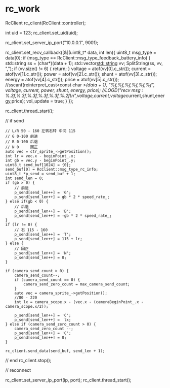 # rc_work

RcClient rc_client(RcClient::controller);

int uid = 123;
rc_client.set_uid(uid);

rc_client.set_server_ip_port("10.0.0.1", 9001);

rc_client.set_recv_callback([&](uint8_t* data, int len){
        uint8_t msg_type = data[0];
        if (msg_type == RcClient::msg_type_feedback_battery_info) {
            std::string ss = (char*)(data + 1);
            std::vector<std::string> vv;
            SplitString(ss, vv, ",");
            if (vv.size() != 6) {
                return;
            }
            voltage = atof(vv[0].c_str());
            current = atof(vv[1].c_str());
            power = atof(vv[2].c_str());
            shunt = atof(vv[3].c_str());
            energy = atof(vv[4].c_str());
            price = atof(vv[5].c_str());
            //sscanf(reinterpret_cast<const char *>(data + 1), "%f,%f,%f,%f,%f,%f", voltage, current, power, shunt, energy, price);
            //LOGD("recv msg : %.3f,%.3f,%.3f,%.3f,%.3f,%.2f\n",voltage,current,voltage*current,shunt,energy,price);
            vol_update = true;
        }
    });

rc_client.thread_start();


// if send

	// L/R 50 - 160 左转右转 中间 115
    // G 0-100 前进
    // B 0-100 后退
    // N 0     回正
    auto vec = ctr_sprite_->getPosition();
    int lr = vec.x - beginPoint_.x;
    int gb = vec.y - beginPoint_.y;
    uint8_t send_buf[1024] = {0};
    send_buf[0] = RcClient::msg_type_rc_info;
    uint8_t *p_send = send_buf + 1;
    int send_len = 0;
    if (gb > 0) {
        // 前进
        p_send[send_len++] = 'G';
        p_send[send_len++] = gb * 2 * speed_rate_;
    } else if(gb < 0) {
        // 后退
        p_send[send_len++] = 'B';
        p_send[send_len++] = -gb * 2 * speed_rate_;
    }
    if (lr != 0) {
        // 右 115 - 160
        p_send[send_len++] = 'T';
        p_send[send_len++] = 115 + lr;
    } else {
        // 回正
        p_send[send_len++] = 'N';
        p_send[send_len++] = 0;
    }

    if (camera_send_count > 0) {
        camera_send_count--;
        if (camera_send_count == 0) {
            camera_send_zero_count = max_camera_send_count;
        }
        auto vec = camera_sprite_->getPosition();
        //80 - 220
        int lx = camera_scope.x - (vec.x - (cameraBeginPoint_.x - camera_scope.x/2));

        p_send[send_len++] = 'C';
        p_send[send_len++] =  lx;
    } else if (camera_send_zero_count > 0) {
        camera_send_zero_count --;
        p_send[send_len++] = 'C';
        p_send[send_len++] = 0;
    }

    rc_client.send_data(send_buf, send_len + 1);

// end
rc_client.stop();


// reconnect

rc_client.set_server_ip_port(ip, port);
rc_client.thread_start();